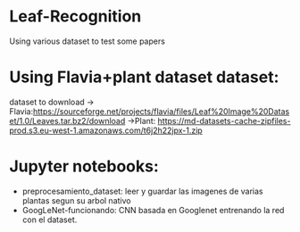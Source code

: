 # Leaf-Recognition
Using various dataset to test some papers


# Using Flavia+plant dataset dataset:
dataset to download -> Flavia:https://sourceforge.net/projects/flavia/files/Leaf%20Image%20Dataset/1.0/Leaves.tar.bz2/download
                    ->Plant: https://md-datasets-cache-zipfiles-prod.s3.eu-west-1.amazonaws.com/t6j2h22jpx-1.zip


# Jupyter notebooks:
- preprocesamiento_dataset: leer y guardar las imagenes de varias plantas segun su arbol nativo
- GoogLeNet-funcionando: CNN basada en Googlenet entrenando la red con el dataset.
